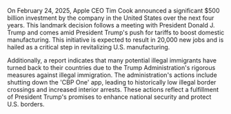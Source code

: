 On February 24, 2025, Apple CEO Tim Cook announced a significant $500 billion investment by the company in the United States over the next four years. This landmark decision follows a meeting with President Donald J. Trump and comes amid President Trump's push for tariffs to boost domestic manufacturing. This initiative is expected to result in 20,000 new jobs and is hailed as a critical step in revitalizing U.S. manufacturing.

Additionally, a report indicates that many potential illegal immigrants have turned back to their countries due to the Trump Administration's rigorous measures against illegal immigration. The administration's actions include shutting down the 'CBP One' app, leading to historically low illegal border crossings and increased interior arrests. These actions reflect a fulfillment of President Trump's promises to enhance national security and protect U.S. borders.